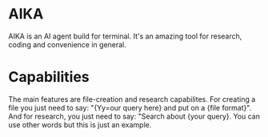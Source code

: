 # AIKA
AIKA is an AI agent build for terminal. It's an amazing tool for research, coding and convenience in general.
# Capabilities
The main features are file-creation and research capabilites. For creating a file you just need to say: "{Yy=our query here} and put on a {file format}". And for research, you just need to say: "Search about {your query}. You can use other words but this is just an example. 
